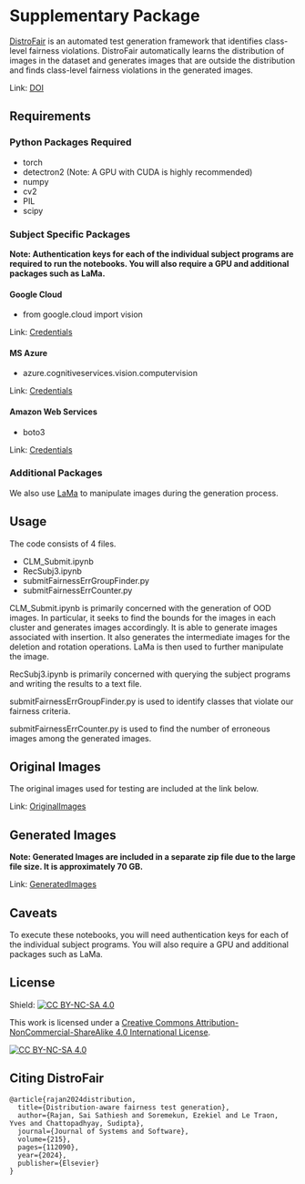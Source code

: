 # Supplementary Package

[DistroFair](https://www.sciencedirect.com/science/article/abs/pii/S0164121224001353) is an automated test generation framework that identifies class-level fairness violations. DistroFair automatically learns the distribution of images in the dataset and generates images that are outside the distribution and finds class-level fairness violations in the generated images.

Link: [DOI](https://doi.org/10.1016/j.jss.2024.112090)

## Requirements

### Python Packages Required

* torch
* detectron2 (Note: A GPU with CUDA is highly recommended)
* numpy
* cv2
* PIL
* scipy

### Subject Specific Packages

**Note: Authentication keys for each of the individual subject programs are required to run the notebooks. You will also require a GPU and additional packages such as LaMa.**

#### Google Cloud

* from google.cloud import vision

Link: [Credentials](https://cloud.google.com/vision/docs/object-localizer#:~:text=Object%20Localization%20requests-,Set%20up%20your%20GCP%20project%20and%20authentication,-If%20you%20have)

#### MS Azure

* azure.cognitiveservices.vision.computervision

Link: [Credentials](https://docs.microsoft.com/en-us/azure/cognitive-services/computer-vision/quickstarts-sdk/image-analysis-client-library?pivots=programming-language-csharp&tabs=visual-studio#:~:text=the%20available%20features.-,Prerequisites,-An%20Azure%20subscription)

#### Amazon Web Services

* boto3

Link: [Credentials](https://docs.aws.amazon.com/rekognition/latest/dg/setting-up.html#setting-up-iam)

### Additional Packages

We also use [LaMa](https://github.com/saic-mdal/lama) to manipulate images during the generation process.

## Usage

The code consists of 4 files.

* CLM_Submit.ipynb
* RecSubj3.ipynb
* submitFairnessErrGroupFinder.py
* submitFairnessErrCounter.py

CLM_Submit.ipynb is primarily concerned with the generation of OOD images. In particular, it seeks to find the bounds for the images in each cluster and generates images accordingly. It is able to generate images associated with insertion. It also generates the intermediate images for the deletion and rotation operations. LaMa is then used to further  manipulate the image.

RecSubj3.ipynb is primarily concerned with querying the subject programs and writing the results to a text file.

submitFairnessErrGroupFinder.py is used to identify classes that violate our fairness criteria.

submitFairnessErrCounter.py is used to find the number of erroneous images among the generated images.

## Original Images

The original images used for testing are included at the link below.

Link: [OriginalImages](https://storage.googleapis.com/jss-2023-distrofair-gen-images/DistroFairOrgImages/orgImages.zip)

## Generated Images

**Note: Generated Images are included in a separate zip file due to the large file size. It is approximately 70 GB.**

Link: [GeneratedImages](https://storage.googleapis.com/jss-2023-distrofair-gen-images/DistroFairGenImages/genImages.zip)


## Caveats

To execute these notebooks, you will need authentication keys for each of the individual subject programs. You will also require a GPU and additional packages such as LaMa.

## License

Shield: [![CC BY-NC-SA 4.0][cc-by-nc-sa-shield]][cc-by-nc-sa]

This work is licensed under a
[Creative Commons Attribution-NonCommercial-ShareAlike 4.0 International License][cc-by-nc-sa].

[![CC BY-NC-SA 4.0][cc-by-nc-sa-image]][cc-by-nc-sa]

[cc-by-nc-sa]: http://creativecommons.org/licenses/by-nc-sa/4.0/
[cc-by-nc-sa-image]: https://licensebuttons.net/l/by-nc-sa/4.0/88x31.png
[cc-by-nc-sa-shield]: https://img.shields.io/badge/License-CC%20BY--NC--SA%204.0-lightgrey.svg

## Citing DistroFair

```
@article{rajan2024distribution,
  title={Distribution-aware fairness test generation},
  author={Rajan, Sai Sathiesh and Soremekun, Ezekiel and Le Traon, Yves and Chattopadhyay, Sudipta},
  journal={Journal of Systems and Software},
  volume={215},
  pages={112090},
  year={2024},
  publisher={Elsevier}
}
```
